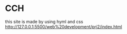 # CCH
this site is made by using hyml and css http://127.0.0.1:5500/web%20development/prj2/index.html
